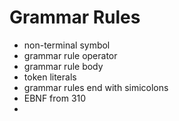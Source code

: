 # Grammar Rules
- non-terminal symbol
- grammar rule operator
- grammar rule body
- token literals
- grammar rules end with simicolons
- EBNF from 310
- 